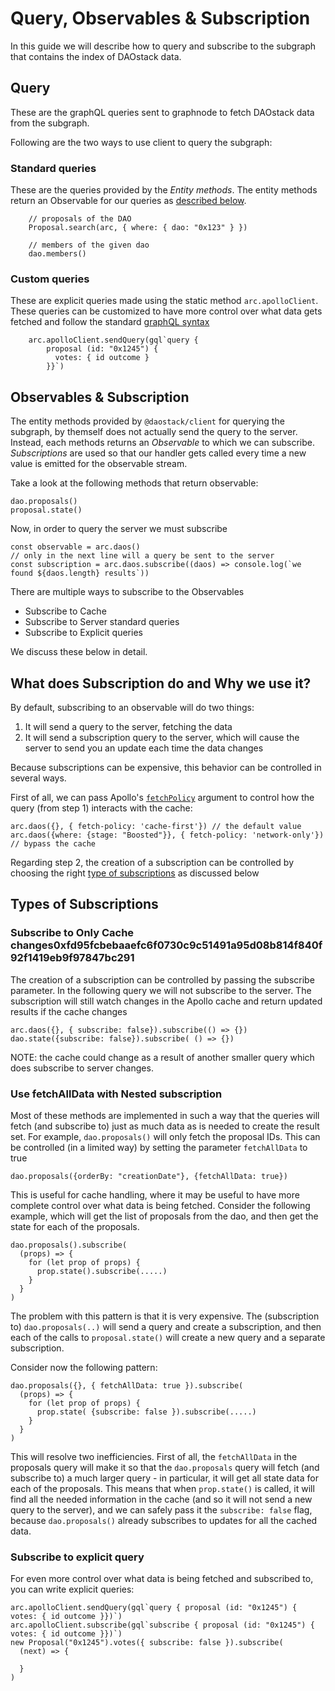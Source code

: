 # Query, Observables & Subscription

In this guide we will describe how to query and subscribe to the subgraph that contains the index of DAOstack data.

## Query
These are the graphQL queries sent to graphnode to fetch DAOstack data from the subgraph.

Following are the two ways to use client to query the subgraph:

### Standard queries
These are the queries provided by the *Entity methods*. The entity methods return an Observable for our queries as [described below](#observables-subscription).

        // proposals of the DAO
        Proposal.search(arc, { where: { dao: "0x123" } })

        // members of the given dao
        dao.members()

### Custom queries
  These are explicit queries made using the static method `arc.apolloClient`.
  These queries can be customized to have more control over what data gets fetched and follow the standard
  [graphQL syntax](../subgraph/queries/)

        arc.apolloClient.sendQuery(gql`query {
            proposal (id: "0x1245") {
              votes: { id outcome }
            }}`)

  
## Observables & Subscription
The entity methods provided by `@daostack/client` for querying the subgraph, by themself does not actually send the query to the server. Instead, each methods returns an *Observable* to which we can subscribe. *Subscriptions* are used so that our handler gets called every time a new value is emitted for the observable stream.

Take a look at the following methods that return observable:
```
dao.proposals()
proposal.state()
```

Now, in order to query the server we must subscribe
```
const observable = arc.daos()
// only in the next line will a query be sent to the server
const subscription = arc.daos.subscribe((daos) => console.log(`we found ${daos.length} results`))
```

There are multiple ways to subscribe to the Observables

  - Subscribe to Cache
  - Subscribe to Server standard queries
  - Subscribe to Explicit queries
  
We discuss these below in detail.

## What does Subscription do and Why we use it?

By default, subscribing to an observable will do two things:

1. It will send a query to the server, fetching the data
2. It will send a subscription query to the server, which will cause the server to send you an update each time the data changes

Because subscriptions can be expensive, this behavior can be controlled in several ways.

First of all, we can pass Apollo's [`fetchPolicy`](https://www.apollographql.com/docs/react/api/react-apollo/#optionsfetchpolicy) argument to control how the query (from step 1) interacts with the cache:
```
arc.daos({}, { fetch-policy: 'cache-first'}) // the default value
arc.daos({where: {stage: "Boosted"}}, { fetch-policy: 'network-only'}) // bypass the cache
```

Regarding step 2, the creation of a subscription can be controlled by choosing the right [type of subscriptions](#types-of-subscriptions) as discussed below

## Types of Subscriptions

### Subscribe to Only Cache changes0xfd95fcbebaaefc6f0730c9c51491a95d08b814f840f92f1419eb9f97847bc291
The creation of a subscription can be controlled by passing the subscribe parameter.
In the following query we will not subscribe to the server. The subscription will still watch changes in the Apollo cache and return updated results if the cache changes
```
arc.daos({}, { subscribe: false}).subscribe(() => {})
dao.state({subscribe: false}).subscribe( () => {})
```
NOTE: the cache could change as a result of another smaller query which does subscribe to server changes.

### Use fetchAllData with Nested subscription
Most of these methods are implemented in such a way that the queries will fetch (and subscribe to) just as much data as is needed to create the result set. For example, `dao.proposals()` will only fetch the proposal IDs. This can be controlled (in a limited way) by setting the parameter `fetchAllData` to true
```
dao.proposals({orderBy: "creationDate"}, {fetchAllData: true})
```
This is useful for cache handling, where it may be useful to have more complete control over what data is being fetched. Consider the following example, which will get the list of proposals from the dao, and then get the state for each of the proposals.
```
dao.proposals().subscribe(
  (props) => {
    for (let prop of props) {
      prop.state().subscribe(.....)
    }
  }
)
```
The problem with this pattern is that it is very expensive. The (subscription to) `dao.proposals(..)` will send a query and create a subscription, and then each of the calls to `proposal.state()` will create a new query and a separate subscription.

Consider now the following pattern:
```
dao.proposals({}, { fetchAllData: true }).subscribe(
  (props) => {
    for (let prop of props) {
      prop.state( {subscribe: false }).subscribe(.....)
    }
  }
)
```
This will resolve two inefficiencies. First of all, the `fetchAllData` in the proposals query will make it so that the
`dao.proposals` query will fetch (and subscribe to) a much larger query - in particular, it will get all state data for each of the proposals. This means that when `prop.state()` is called, it will find all the needed information in the cache (and so it will not send a new query to the server), and we can safely pass it the `subscribe: false` flag, because `dao.proposals()` already subscribes to updates for all the cached data.

### Subscribe to explicit query

For even more control over what data is being fetched and subscribed to, you can write explicit queries:

```
arc.apolloClient.sendQuery(gql`query { proposal (id: "0x1245") { votes: { id outcome }})`)
arc.apolloClient.subscribe(gql`subscribe { proposal (id: "0x1245") { votes: { id outcome }})`)
new Proposal("0x1245").votes({ subscribe: false }).subscribe(
  (next) => {

  }
)
```
